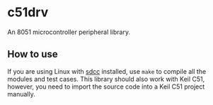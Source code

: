 c51drv
======

An 8051 microcontroller peripheral library.

How to use
----------

If you are using Linux with [sdcc](http://sdcc.sourceforge.net)
installed, use `make` to compile all the modules and test cases.  This
library should also work with Keil C51, however, you need to import
the source code into a Keil C51 project manually.

